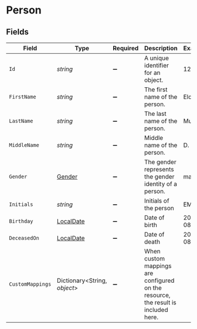 # Person


## Fields

| Field                                                                             | Type                                                                              | Required                                                                          | Description                                                                       | Example                                                                           |
| --------------------------------------------------------------------------------- | --------------------------------------------------------------------------------- | --------------------------------------------------------------------------------- | --------------------------------------------------------------------------------- | --------------------------------------------------------------------------------- |
| `Id`                                                                              | *string*                                                                          | :heavy_minus_sign:                                                                | A unique identifier for an object.                                                | 12345                                                                             |
| `FirstName`                                                                       | *string*                                                                          | :heavy_minus_sign:                                                                | The first name of the person.                                                     | Elon                                                                              |
| `LastName`                                                                        | *string*                                                                          | :heavy_minus_sign:                                                                | The last name of the person.                                                      | Musk                                                                              |
| `MiddleName`                                                                      | *string*                                                                          | :heavy_minus_sign:                                                                | Middle name of the person.                                                        | D.                                                                                |
| `Gender`                                                                          | [Gender](../../Models/Components/Gender.md)                                       | :heavy_minus_sign:                                                                | The gender represents the gender identity of a person.                            | male                                                                              |
| `Initials`                                                                        | *string*                                                                          | :heavy_minus_sign:                                                                | Initials of the person                                                            | EM                                                                                |
| `Birthday`                                                                        | [LocalDate](https://nodatime.org/3.1.x/api/NodaTime.LocalDate.html)               | :heavy_minus_sign:                                                                | Date of birth                                                                     | 2000-08-12                                                                        |
| `DeceasedOn`                                                                      | [LocalDate](https://nodatime.org/3.1.x/api/NodaTime.LocalDate.html)               | :heavy_minus_sign:                                                                | Date of death                                                                     | 2000-08-12                                                                        |
| `CustomMappings`                                                                  | Dictionary<String, *object*>                                                      | :heavy_minus_sign:                                                                | When custom mappings are configured on the resource, the result is included here. |                                                                                   |